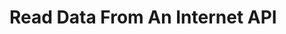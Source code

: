 # Read Data From An Internet API

<!--

------------------------------- in progress -------------------------------

Data, like a list of temperatures in the forecast for the next few days
And can read from online programs by reading from a “web api”

Read data from weather API
Comes in as a dict of dicts, so can draw on programming-1 skills
See the data come in and print simple list to console


-->
